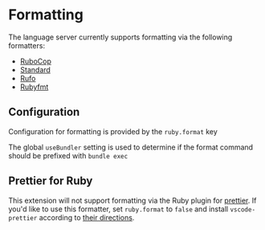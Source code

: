 # Formatting

The language server currently supports formatting via the following formatters:

- [RuboCop](https://github.com/rubocop-hq/rubocop)
- [Standard](https://github.com/testdouble/standard)
- [Rufo](https://github.com/ruby-formatter/rufo)
- [Rubyfmt](https://github.com/penelopezone/rubyfmt)

## Configuration

Configuration for formatting is provided by the `ruby.format` key

The global `useBundler` setting is used to determine if the format command should be prefixed with `bundle exec`

## Prettier for Ruby

This extension will not support formatting via the Ruby plugin for [prettier](https://prettier.io/). If you'd like to use this formatter, set `ruby.format` to `false` and install `vscode-prettier` according to [their directions](https://prettier.io/docs/en/editors.html#visual-studio-code).
